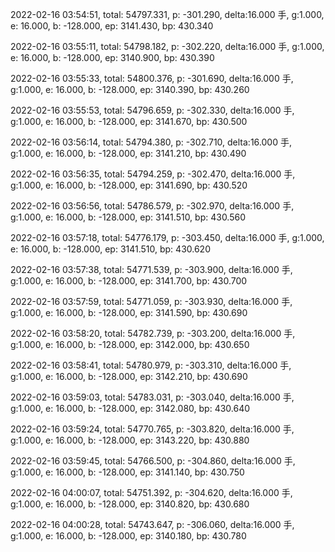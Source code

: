 2022-02-16 03:54:51, total: 54797.331, p: -301.290, delta:16.000 手, g:1.000, e: 16.000, b: -128.000, ep: 3141.430, bp: 430.340

2022-02-16 03:55:11, total: 54798.182, p: -302.220, delta:16.000 手, g:1.000, e: 16.000, b: -128.000, ep: 3140.900, bp: 430.390

2022-02-16 03:55:33, total: 54800.376, p: -301.690, delta:16.000 手, g:1.000, e: 16.000, b: -128.000, ep: 3140.390, bp: 430.260

2022-02-16 03:55:53, total: 54796.659, p: -302.330, delta:16.000 手, g:1.000, e: 16.000, b: -128.000, ep: 3141.670, bp: 430.500

2022-02-16 03:56:14, total: 54794.380, p: -302.710, delta:16.000 手, g:1.000, e: 16.000, b: -128.000, ep: 3141.210, bp: 430.490

2022-02-16 03:56:35, total: 54794.259, p: -302.470, delta:16.000 手, g:1.000, e: 16.000, b: -128.000, ep: 3141.690, bp: 430.520

2022-02-16 03:56:56, total: 54786.579, p: -302.970, delta:16.000 手, g:1.000, e: 16.000, b: -128.000, ep: 3141.510, bp: 430.560

2022-02-16 03:57:18, total: 54776.179, p: -303.450, delta:16.000 手, g:1.000, e: 16.000, b: -128.000, ep: 3141.510, bp: 430.620

2022-02-16 03:57:38, total: 54771.539, p: -303.900, delta:16.000 手, g:1.000, e: 16.000, b: -128.000, ep: 3141.700, bp: 430.700

2022-02-16 03:57:59, total: 54771.059, p: -303.930, delta:16.000 手, g:1.000, e: 16.000, b: -128.000, ep: 3141.590, bp: 430.690

2022-02-16 03:58:20, total: 54782.739, p: -303.200, delta:16.000 手, g:1.000, e: 16.000, b: -128.000, ep: 3142.000, bp: 430.650

2022-02-16 03:58:41, total: 54780.979, p: -303.310, delta:16.000 手, g:1.000, e: 16.000, b: -128.000, ep: 3142.210, bp: 430.690

2022-02-16 03:59:03, total: 54783.031, p: -303.040, delta:16.000 手, g:1.000, e: 16.000, b: -128.000, ep: 3142.080, bp: 430.640

2022-02-16 03:59:24, total: 54770.765, p: -303.820, delta:16.000 手, g:1.000, e: 16.000, b: -128.000, ep: 3143.220, bp: 430.880

2022-02-16 03:59:45, total: 54766.500, p: -304.860, delta:16.000 手, g:1.000, e: 16.000, b: -128.000, ep: 3141.140, bp: 430.750

2022-02-16 04:00:07, total: 54751.392, p: -304.620, delta:16.000 手, g:1.000, e: 16.000, b: -128.000, ep: 3140.820, bp: 430.680

2022-02-16 04:00:28, total: 54743.647, p: -306.060, delta:16.000 手, g:1.000, e: 16.000, b: -128.000, ep: 3140.180, bp: 430.780